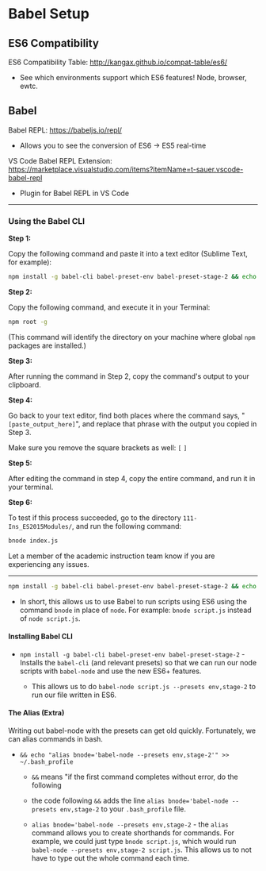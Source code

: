 # Babel Setup

## ES6 Compatibility

ES6 Compatibility Table: <http://kangax.github.io/compat-table/es6/>

* See which environments support which ES6 features! Node, browser, ewtc.

## Babel

Babel REPL: <https://babeljs.io/repl/>

* Allows you to see the conversion of ES6 -> ES5 real-time

VS Code Babel REPL Extension: <https://marketplace.visualstudio.com/items?itemName=t-sauer.vscode-babel-repl>

* Plugin for Babel REPL in VS Code

----

### Using the Babel CLI


**Step 1:** 

Copy the following command and paste it into a text editor (Sublime Text, for example):

```bash
npm install -g babel-cli babel-preset-env babel-preset-stage-2 && echo "alias bnode='babel-node --presets [paste_output_here]/env,[paste_output_here]/stage-2'" >> ~/.bash_profile
```

**Step 2:**

Copy the following command, and execute it in your Terminal:

```bash
npm root -g
```

(This command will identify the directory on your machine where global `npm` packages are installed.)

**Step 3:**

After running the command in Step 2, copy the command's output to your clipboard.

**Step 4:**

Go back to your text editor, find both places where the command says, "`[paste_output_here]`", and replace that phrase with the output you copied in Step 3.

Make sure you remove the square brackets as well: `[` `]`

**Step 5:** 

After editing the command in step 4, copy the entire command, and run it in your terminal.

**Step 6:**

To test if this process succeeded, go to the directory `111-Ins_ES2015Modules/`, and run the following command:

```bash
bnode index.js
```

Let a member of the academic instruction team know if you are experiencing any issues.

---


```bash
npm install -g babel-cli babel-preset-env babel-preset-stage-2 && echo "alias bnode='babel-node --presets env,stage-2'" >> ~/.bash_profile
```

* In short, this allows us to use Babel to run scripts using ES6 using the command `bnode` in place of `node`. For example: `bnode script.js` instead of `node script.js`.

#### Installing Babel CLI

* `npm install -g babel-cli babel-preset-env babel-preset-stage-2` - Installs the `babel-cli` (and relevant presets) so that we can run our node scripts with `babel-node` and use the new ES6+ features.

  * This allows us to do `babel-node script.js --presets env,stage-2` to run our file written in ES6.

#### The Alias (Extra)

Writing out babel-node with the presets can get old quickly. Fortunately, we can alias commands in bash.

* `&& echo "alias bnode='babel-node --presets env,stage-2'" >> ~/.bash_profile`
  
  * `&&` means "if the first command completes without error, do the following
  
  * the code following `&&` adds the line `alias bnode='babel-node --presets env,stage-2` to your `.bash_profile` file.
  
  * `alias bnode='babel-node --presets env,stage-2` - the `alias` command allows you to create shorthands for commands. For example, we could just type `bnode script.js`, which would run `babel-node --presets env,stage-2 script.js`. This allows us to not have to type out the whole command each time.
